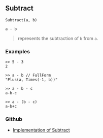 ## Subtract

```
Subtract(a, b)

a - b
```

> represents the subtraction of `b` from `a`. 
 

### Examples

```
>> 5 - 3
2

>> a - b // FullForm
"Plus(a, Times(-1, b))"

>> a - b - c
a-b-c

>> a - (b - c)
a-b+c
```

### Github

* [Implementation of Subtract](https://github.com/axkr/symja_android_library/blob/master/symja_android_library/matheclipse-core/src/main/java/org/matheclipse/core/builtin/Arithmetic.java#L5370) 
